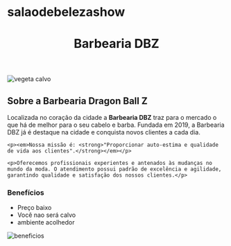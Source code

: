 # salaodebelezashow
<!DOCTYPE html>
<html lang="pt-br">
<head>
    <meta charset="UTF-8">
    <link rel="stylesheet" href="style.css">
    <title>beleza show</title>
</head>
<meta charset="UTF-8">
    <link rel="stylesheet" href="style.css">
    <title> beleza show</title>
</head>
<body>
    <header>
        <h1 class="titulo-principal">Barbearia DBZ</h1>
    </header>
    <img id = "banner" src="vegeta.jpg" alt="vegeta calvo">
    <div class="sobre-barbearia">
    <h2 class="titulo-centralizado">Sobre a Barbearia Dragon Ball Z</h2>
    <p>Localizada no coração da cidade a <strong>Barbearia DBZ</strong> traz para o mercado o que há de melhor para o seu cabelo e barba. Fundada em 2019, a Barbearia DBZ já é destaque na cidade e conquista novos clientes a cada dia.</p>

    <p><em>Nossa missão é: <strong>"Proporcionar auto-estima e qualidade de vida aos clientes".</strong></em></p>

    <p>Oferecemos profissionais experientes e antenados às mudanças no mundo da moda. O atendimento possui padrão de excelência e agilidade, garantindo qualidade e satisfação dos nossos clientes.</p>
</div>
    <h3 class="titulo-centralizado">Benefícios</h3>
    <div class="lista">
        <ul>
            <li>Preço baixo</li>
            <li>Você nao será calvo</li>
            <li>ambiente acolhedor</li>
        </ul>
        <img src="beneficios.jpg" alt="beneficios">
    </div>
